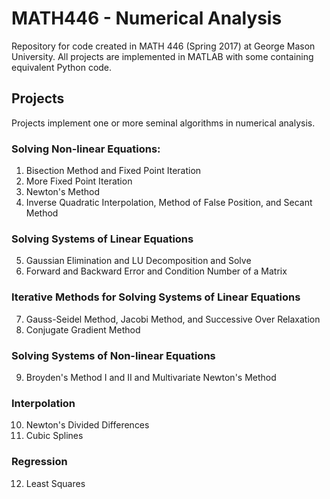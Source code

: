 # MATH446 - Numerical Analysis

Repository for code created in MATH 446 (Spring 2017) at George Mason
University. All projects are implemented in MATLAB with some containing
equivalent Python code.

## Projects

Projects implement one or more seminal algorithms in numerical analysis.

### Solving Non-linear Equations:
1. Bisection Method and Fixed Point Iteration
2. More Fixed Point Iteration
3. Newton's Method
4. Inverse Quadratic Interpolation, Method of False Position, and Secant Method
### Solving Systems of Linear Equations
5. Gaussian Elimination and LU Decomposition and Solve
6. Forward and Backward Error and Condition Number of a Matrix
### Iterative Methods for Solving Systems of Linear Equations
7. Gauss-Seidel Method, Jacobi Method, and Successive Over Relaxation
8. Conjugate Gradient Method
### Solving Systems of Non-linear Equations
9. Broyden's Method I and II and Multivariate Newton's Method
### Interpolation
10. Newton's Divided Differences
11. Cubic Splines
### Regression
12. Least Squares
